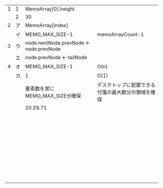 |      |      |                                         |                                                    |
| ---- | ---- | --------------------------------------- | -------------------------------------------------- |
| 1    | 1    | MemoArray[0].height                     |                                                    |
|      | 2    | 30                                      |                                                    |
| 2    | ア   | MemoArray[index]                        |                                                    |
|      | イ   | MEMO_MAX_SIZE-1                         | memoArrayCount-1                                   |
| 3    | ウ   | node.nextNode.prevNode <- node.prevNode |                                                    |
|      | エ   | node.prevNode <- tailNode               |                                                    |
| 4    | オ   | MEMO_MAX_SIZE-1                         | O(n)                                               |
|      | カ   | 1                                       | O(1)                                               |
|      |      | 要素数を常にMEMO_MAX_SIZE分確保         | デスクトップに配置できる付箋の最大数分の領域を確保 |
|      |      | 20.29.71                                |                                                    |
|      |      |                                         |                                                    |
|      |      |                                         |                                                    |
|      |      |                                         |                                                    |
|      |      |                                         |                                                    |
|      |      |                                         |                                                    |
|      |      |                                         |                                                    |
|      |      |                                         |                                                    |
|      |      |                                         |                                                    |
|      |      |                                         |                                                    |
|      |      |                                         |                                                    |
|      |      |                                         |                                                    |
|      |      |                                         |                                                    |
|      |      |                                         |                                                    |
|      |      |                                         |                                                    |
|      |      |                                         |                                                    |
|      |      |                                         |                                                    |
|      |      |                                         |                                                    |
|      |      |                                         |                                                    |
|      |      |                                         |                                                    |
|      |      |                                         |                                                    |
|      |      |                                         |                                                    |
|      |      |                                         |                                                    |
|      |      |                                         |                                                    |
|      |      |                                         |                                                    |
|      |      |                                         |                                                    |
|      |      |                                         |                                                    |
|      |      |                                         |                                                    |
|      |      |                                         |                                                    |
|      |      |                                         |                                                    |
|      |      |                                         |                                                    |
|      |      |                                         |                                                    |
|      |      |                                         |                                                    |
|      |      |                                         |                                                    |
|      |      |                                         |                                                    |
|      |      |                                         |                                                    |
|      |      |                                         |                                                    |
|      |      |                                         |                                                    |
|      |      |                                         |                                                    |
|      |      |                                         |                                                    |
